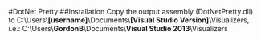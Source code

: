 #DotNet Pretty
##Installation
Copy the output assembly (DotNetPretty.dll) to 
C:\\Users\\__[username]__\\Documents\\__[Visual Studio Version]__\\Visualizers, 
i.e.: C:\\Users\\__GordonB__\\Documents\\__Visual Studio 2013__\\Visualizers